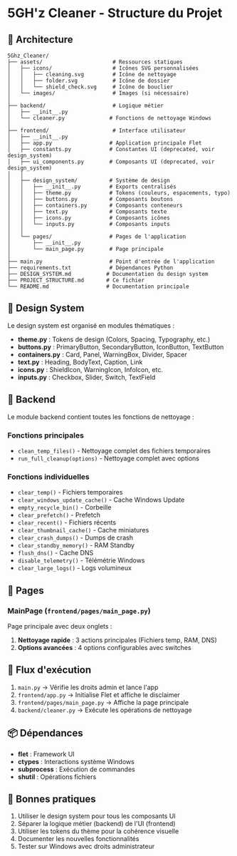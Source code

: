# 5GH'z Cleaner - Structure du Projet

## 📁 Architecture

```
5Ghz_Cleaner/
├── assets/                      # Ressources statiques
│   ├── icons/                   # Icônes SVG personnalisées
│   │   ├── cleaning.svg         # Icône de nettoyage
│   │   ├── folder.svg           # Icône de dossier
│   │   └── shield_check.svg     # Icône de bouclier
│   └── images/                  # Images (si nécessaire)
│
├── backend/                     # Logique métier
│   ├── __init__.py
│   └── cleaner.py              # Fonctions de nettoyage Windows
│
├── frontend/                    # Interface utilisateur
│   ├── __init__.py
│   ├── app.py                  # Application principale Flet
│   ├── constants.py            # Constantes UI (deprecated, voir design_system)
│   ├── ui_components.py        # Composants UI (deprecated, voir design_system)
│   │
│   ├── design_system/          # Système de design
│   │   ├── __init__.py         # Exports centralisés
│   │   ├── theme.py            # Tokens (couleurs, espacements, typo)
│   │   ├── buttons.py          # Composants boutons
│   │   ├── containers.py       # Composants conteneurs
│   │   ├── text.py             # Composants texte
│   │   ├── icons.py            # Composants icônes
│   │   └── inputs.py           # Composants inputs
│   │
│   └── pages/                  # Pages de l'application
│       ├── __init__.py
│       └── main_page.py        # Page principale
│
├── main.py                     # Point d'entrée de l'application
├── requirements.txt            # Dépendances Python
├── DESIGN_SYSTEM.md           # Documentation du design system
├── PROJECT_STRUCTURE.md       # Ce fichier
└── README.md                  # Documentation principale

```

## 🎨 Design System

Le design system est organisé en modules thématiques :

- **theme.py** : Tokens de design (Colors, Spacing, Typography, etc.)
- **buttons.py** : PrimaryButton, SecondaryButton, IconButton, TextButton
- **containers.py** : Card, Panel, WarningBox, Divider, Spacer
- **text.py** : Heading, BodyText, Caption, Link
- **icons.py** : ShieldIcon, WarningIcon, InfoIcon, etc.
- **inputs.py** : Checkbox, Slider, Switch, TextField

## 🔧 Backend

Le module backend contient toutes les fonctions de nettoyage :

### Fonctions principales
- `clean_temp_files()` - Nettoyage complet des fichiers temporaires
- `run_full_cleanup(options)` - Nettoyage complet avec options

### Fonctions individuelles
- `clear_temp()` - Fichiers temporaires
- `clear_windows_update_cache()` - Cache Windows Update
- `empty_recycle_bin()` - Corbeille
- `clear_prefetch()` - Prefetch
- `clear_recent()` - Fichiers récents
- `clear_thumbnail_cache()` - Cache miniatures
- `clear_crash_dumps()` - Dumps de crash
- `clear_standby_memory()` - RAM Standby
- `flush_dns()` - Cache DNS
- `disable_telemetry()` - Télémétrie Windows
- `clear_large_logs()` - Logs volumineux

## 📄 Pages

### MainPage (`frontend/pages/main_page.py`)

Page principale avec deux onglets :
1. **Nettoyage rapide** : 3 actions principales (Fichiers temp, RAM, DNS)
2. **Options avancées** : 4 options configurables avec switches

## 🚀 Flux d'exécution

1. `main.py` → Vérifie les droits admin et lance l'app
2. `frontend/app.py` → Initialise Flet et affiche le disclaimer
3. `frontend/pages/main_page.py` → Affiche la page principale
4. `backend/cleaner.py` → Exécute les opérations de nettoyage

## 📦 Dépendances

- **flet** : Framework UI
- **ctypes** : Interactions système Windows
- **subprocess** : Exécution de commandes
- **shutil** : Opérations fichiers

## 🎯 Bonnes pratiques

1. Utiliser le design system pour tous les composants UI
2. Séparer la logique métier (backend) de l'UI (frontend)
3. Utiliser les tokens du thème pour la cohérence visuelle
4. Documenter les nouvelles fonctionnalités
5. Tester sur Windows avec droits administrateur
